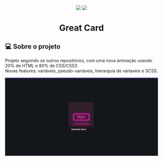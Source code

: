 # 
<p align="center">
<img src="https://img.shields.io/badge/HTML5-E34F26?style=for-the-badge&logo=html5&logoColor=white">
<img src="https://img.shields.io/badge/CSS3-1572B6?style=for-the-badge&logo=css3&logoColor=white">
</p>

<h1 align="center">Great Card</h1>

## 💻 Sobre o projeto <a name = "-sobre"></a>

Projeto seguindo os outros repositórios, com uma nova animação usando 20% de HTML e 80% de CSS/CSS3<br /> 
Novas features: variáveis, pseudo-variáveis, hierarquia de váriaveis e SCSS.

<p align="center">
  <img src="img/card_pic.png" width="1430" title="Card Picture">
</p>
